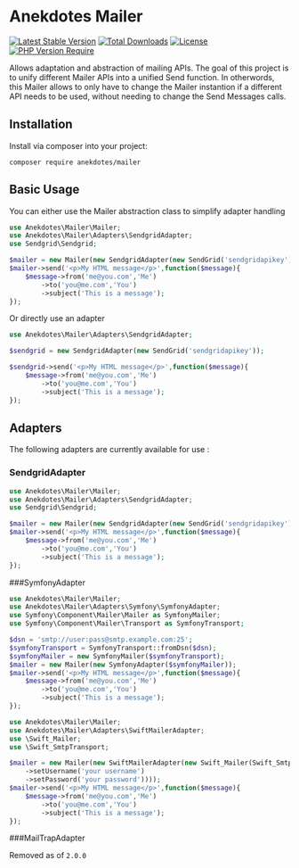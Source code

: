 # Anekdotes Mailer 

[![Latest Stable Version](http://poser.pugx.org/anekdotes/mailer/v?v=2)](https://packagist.org/packages/anekdotes/mailer)
[![Total Downloads](http://poser.pugx.org/anekdotes/mailer/downloads)](https://packagist.org/packages/anekdotes/mailer)
[![License](http://poser.pugx.org/anekdotes/mailer/license)](https://packagist.org/packages/anekdotes/mailer)
[![PHP Version Require](http://poser.pugx.org/anekdotes/mailer/require/php?v=2)](https://packagist.org/packages/anekdotes/mailer)

Allows adaptation and abstraction of mailing APIs. The goal of this project is to unify different Mailer APIs into a unified Send function. 
In otherwords, this Mailer allows to only have to change the Mailer instantion if a different API needs to be used, without needing to change the Send Messages calls.

## Installation

Install via composer into your project:

    composer require anekdotes/mailer

## Basic Usage

You can either use the Mailer abstraction class to simplify adapter handling

```php
use Anekdotes\Mailer\Mailer;
use Anekdotes\Mailer\Adapters\SendgridAdapter;
use Sendgrid\Sendgrid;

$mailer = new Mailer(new SendgridAdapter(new SendGrid('sendgridapikey')));
$mailer->send('<p>My HTML message</p>',function($message){
    $message->from('me@you.com','Me')
        ->to('you@me.com','You')
        ->subject('This is a message'); 
});
```

Or directly use an adapter
```php
use Anekdotes\Mailer\Adapters\SendgridAdapter;

$sendgrid = new SendgridAdapter(new SendGrid('sendgridapikey'));

$sendgrid->send('<p>My HTML message</p>',function($message){
    $message->from('me@you.com','Me')
        ->to('you@me.com','You')
        ->subject('This is a message'); 
});

```

## Adapters

The following adapters are currently available for use :

### SendgridAdapter

```php
use Anekdotes\Mailer\Mailer;
use Anekdotes\Mailer\Adapters\SendgridAdapter;
use Sendgrid\Sendgrid;

$mailer = new Mailer(new SendgridAdapter(new SendGrid('sendgridapikey')));
$mailer->send('<p>My HTML message</p>',function($message){
    $message->from('me@you.com','Me')
        ->to('you@me.com','You')
        ->subject('This is a message'); 
});
```

###SymfonyAdapter

```php
use Anekdotes\Mailer\Mailer;
use Anekdotes\Mailer\Adapters\Symfony\SymfonyAdapter;
use Symfony\Component\Mailer\Mailer as SymfonyMailer;
use Symfony\Component\Mailer\Transport as SymfonyTransport;

$dsn = 'smtp://user:pass@smtp.example.com:25';
$symfonyTransport = SymfonyTransport::fromDsn($dsn);
$symfonyMailer = new SymfonyMailer($symfonyTransport);
$mailer = new Mailer(new SymfonyAdapter($symfonyMailer));
$mailer->send('<p>My HTML message</p>',function($message){
    $message->from('me@you.com','Me')
        ->to('you@me.com','You')
        ->subject('This is a message'); 
});
```

```php
use Anekdotes\Mailer\Mailer;
use Anekdotes\Mailer\Adapters\SwiftMailerAdapter;
use \Swift_Mailer;
use \Swift_SmtpTransport;

$mailer = new Mailer(new SwiftMailerAdapter(new Swift_Mailer(Swift_SmtpTransport::newInstance('smtp.example.org', 25)
    ->setUsername('your username')
    ->setPassword('your password'))));
$mailer->send('<p>My HTML message</p>',function($message){
    $message->from('me@you.com','Me')
        ->to('you@me.com','You')
        ->subject('This is a message'); 
});
```

###MailTrapAdapter

Removed as of `2.0.0`